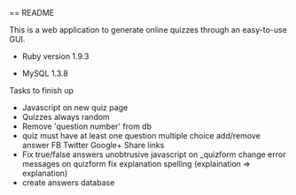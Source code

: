 == README

This is a web application to generate online quizzes through an easy-to-use GUI.

* Ruby version 1.9.3

* MySQL 1.3.8

Tasks to finish up

- Javascript on new quiz page
- Quizzes always random
- Remove 'question number' from db
- quiz must have at least one question
multiple choice add/remove answer
FB Twitter Google+ Share links
- Fix true/false answers
unobtrusive javascript on _quizform
change error messages on quizform
fix explanation spelling (explaination => explanation)
- create answers database